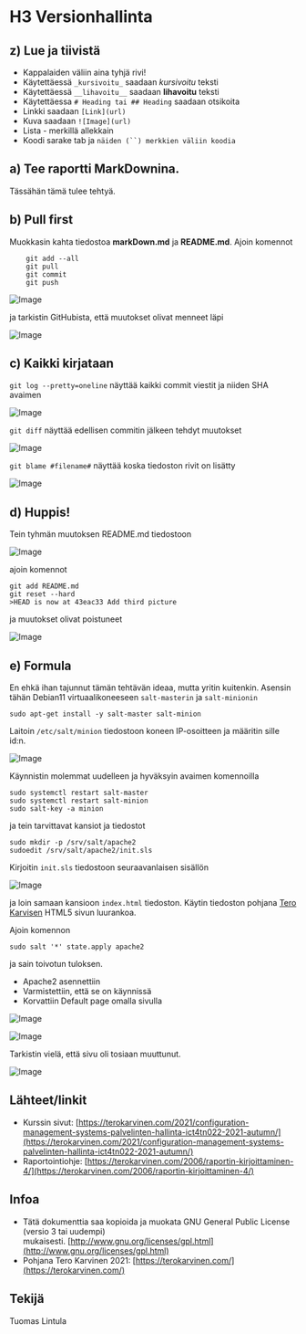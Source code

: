 # H3 Versionhallinta

## z) Lue ja tiivistä

- Kappalaiden väliin aina tyhjä rivi!
- Käytettäessä `_kursivoitu_` saadaan _kursivoitu_ teksti
- Käytettäessä `__lihavoitu__` saadaan __lihavoitu__ teksti
- Käytettäessa `# Heading tai ## Heading` saadaan otsikoita
- Linkki saadaan `[Link](url)`
- Kuva saadaan `![Image](url)`
- Lista - merkillä allekkain
- Koodi sarake tab ja `näiden (``) merkkien väliin koodia`

## a) Tee raportti MarkDownina.

Tässähän tämä tulee tehtyä.

## b) Pull first

Muokkasin kahta tiedostoa __markDown.md__ ja __README.md__. Ajoin komennot

        git add --all
        git pull  
        git commit 
        git push

![Image](/pics/twoedits.png)

ja tarkistin GitHubista, että muutokset olivat menneet läpi

![Image](/pics/checkfromgithub.png)

## c) Kaikki kirjataan

`git log --pretty=oneline` näyttää kaikki commit viestit ja niiden SHA avaimen

![Image](/pics/gitlog.png)

`git diff` näyttää edellisen commitin jälkeen tehdyt muutokset

![Image](/pics/gitdiff.png)

`git blame #filename#` näyttää koska tiedoston rivit on lisätty

![Image](/pics/gitblame.png)

## d) Huppis!

Tein tyhmän muutoksen README.md tiedostoon

![Image](/pics/tyhmamuutos.png)

ajoin komennot

	git add README.md
	git reset --hard
	>HEAD is now at 43eac33 Add third picture

ja muutokset olivat poistuneet

![Image](/pics/gitreset.png)

## e) Formula

En ehkä ihan tajunnut tämän tehtävän ideaa, mutta yritin kuitenkin.
Asensin tähän Debian11 virtuaalikoneeseen `salt-masterin` ja `salt-minionin`

	sudo apt-get install -y salt-master salt-minion

Laitoin `/etc/salt/minion` tiedostoon koneen IP-osoitteen ja määritin sille id:n.

![Image](/pics/minionip.png)

Käynnistin molemmat uudelleen ja hyväksyin avaimen komennoilla

	sudo systemctl restart salt-master
	sudo systemctl restart salt-minion
	sudo salt-key -a minion

ja tein tarvittavat kansiot ja tiedostot

	sudo mkdir -p /srv/salt/apache2
	sudoedit /srv/salt/apache2/init.sls

Kirjoitin `init.sls` tiedostoon seuraavanlaisen sisällön

![Image](/pics/init.sls.png)

ja loin samaan kansioon `index.html` tiedoston. Käytin tiedoston pohjana
[Tero Karvisen](https://terokarvinen.com/2012/short-html5-page/) HTML5 sivun luurankoa.

Ajoin komennon

	sudo salt '*' state.apply apache2

ja sain toivotun tuloksen.

- Apache2 asennettiin
- Varmistettiin, että se on käynnissä
- Korvattiin Default page omalla sivulla

![Image](/pics/stateapply1.png)

![Image](/pics/stateapply2.png)

Tarkistin vielä, että sivu oli tosiaan muuttunut.

![Image](/pics/newpage.png)

## Lähteet/linkit

- Kurssin sivut: [https://terokarvinen.com/2021/configuration-management-systems-palvelinten-hallinta-ict4tn022-2021-autumn/](https://terokarvinen.com/2021/configuration-management-systems-palvelinten-hallinta-ict4tn022-2021-autumn/)
- Raportointiohje: [https://terokarvinen.com/2006/raportin-kirjoittaminen-4/](https://terokarvinen.com/2006/raportin-kirjoittaminen-4/)

## Infoa

- Tätä dokumenttia saa kopioida ja muokata GNU General Public License (versio 3 tai uudempi) mukaisesti. [http://www.gnu.org/licenses/gpl.html](http://www.gnu.org/licenses/gpl.html)
- Pohjana Tero Karvinen 2021: [https://terokarvinen.com/](https://terokarvinen.com/)

## Tekijä

Tuomas Lintula
